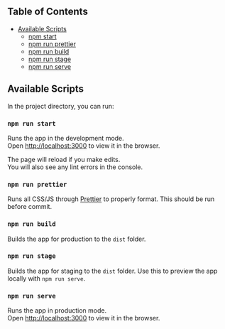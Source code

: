 ## Table of Contents

- [Available Scripts](#available-scripts)
  - [npm start](#npm-run-start)
  - [npm run prettier](#npm-run-prettier)
  - [npm run build](#npm-run-build)
  - [npm run stage](#npm-run-stage)
  - [npm run serve](#npm-run-serve)

## Available Scripts

In the project directory, you can run:

### `npm run start`

Runs the app in the development mode.<br>
Open [http://localhost:3000](http://localhost:3000) to view it in the browser.

The page will reload if you make edits.<br>
You will also see any lint errors in the console.

### `npm run prettier`

Runs all CSS/JS through [Prettier](https://github.com/prettier/prettier) to properly format. This should be run before commit.

### `npm run build`

Builds the app for production to the `dist` folder.

### `npm run stage`

Builds the app for staging to the `dist` folder.
Use this to preview the app locally with `npm run serve`.

### `npm run serve`

Runs the app in production mode.<br>
Open [http://localhost:3000](http://localhost:3000) to view it in the browser.
